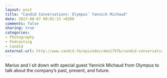 ```yaml
---
layout: post
title: "Candid Conversations: Olympus´ Yannick Michaud"
date: 2017-08-07 00:01:13 +0200
comments: false
sharing: true
categories: 
- Photography
- Podcasting
- Candid
external-url: http://www.candid.fm/episodes/abe1797b/candid-conversations-olympus-yannick-michaud
---
```


Marius and I sit down with special guest Yannick Michaud from Olympus to talk about the company’s past, present, and future.